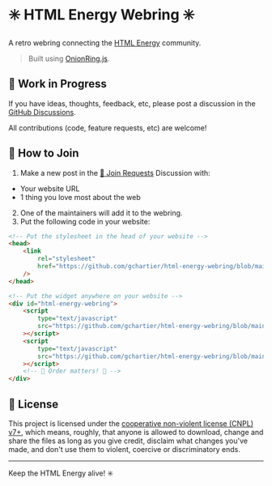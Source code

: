 # ✳️ HTML Energy Webring ✳️

A retro webring connecting the [HTML Energy](https://html.energy) community.

> Built using [OnionRing.js](https://garlic.garden/onionring/).

## 🚧 Work in Progress

If you have ideas, thoughts, feedback, etc, please post a discussion in the [GitHub Discussions](https://github.com/gchartier/html-energy-webring/discussions).

All contributions (code, feature requests, etc) are welcome!

## 🔗 How to Join

1. Make a new post in the [🔗 Join Requests](https://github.com/gchartier/html-energy-webring/discussions/categories/join-requests) Discussion with:

-   Your website URL
-   1 thing you love most about the web

2. One of the maintainers will add it to the webring.
3. Put the following code in your website:

```html
<!-- Put the stylesheet in the head of your website -->
<head>
    <link
        rel="stylesheet"
        href="https://github.com/gchartier/html-energy-webring/blob/main/onionring/styles.css"
    />
</head>

<!-- Put the widget anywhere on your website -->
<div id="html-energy-webring">
    <script
        type="text/javascript"
        src="https://github.com/gchartier/html-energy-webring/blob/main/onionring/variables.js"
    ></script>
    <script
        type="text/javascript"
        src="https://github.com/gchartier/html-energy-webring/blob/main/onionring/widget.js"
    ></script>
    <!-- 🔺 Order matters! 🔺 -->
</div>
```

## 📜 License

This project is licensed under the [cooperative non-violent license (CNPL) v7+](https://thufie.lain.haus/NPL.html), which means, roughly, that anyone is allowed to download, change and share the files as long as you give credit, disclaim what changes you've made, and don't use them to violent, coercive or discriminatory ends.

---

Keep the HTML Energy alive! ✳️
